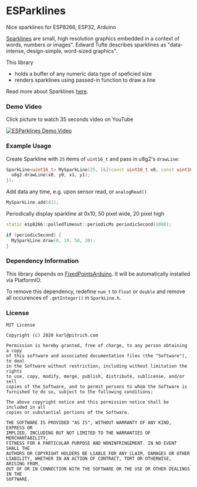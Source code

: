 # ESParklines
Nice sparklines for ESP8266, ESP32, Arduino

[Sparklines](https://en.wikipedia.org/wiki/Sparkline) are small, high resolution graphics embedded in a context of words, numbers or images". Edward Tufte describes sparklines as "data-intense, design-simple, word-sized graphics".

This library
- holds a buffer of any numeric data type of speficied size
- renders sparklines using passed-in function to draw a line

Read more about Sparklines [here](https://www.edwardtufte.com/bboard/q-and-a-fetch-msg?msg_id=0001OR). 

### Demo Video
Click picture to watch 35 seconds video on YouTube

[![ESParklines Demo Video](http://img.youtube.com/vi/Pvfijfrt5HI/0.jpg)](http://www.youtube.com/watch?v=Pvfijfrt5HI "ESParklines Demo Video")

### Example Usage
Create Sparkline with `25` items of `uint16_t` and pass in u8g2's `drawLine`:
```cpp
SparkLine<uint16_t> MySparkLine(25, [&](const uint16_t x0, const uint16_t y0, const uint16_t x1, const uint16_t y1) { 
  u8g2.drawLine(x0, y0, x1, y1);
});
```

Add data any time, e.g. upon sensor read, or `analogRead()`
```cpp
MySparkLine.add(42);
```

Periodically display sparkline at 0x10, 50 pixel wide, 20 pixel high

```cpp
static esp8266::polledTimeout::periodicMs periodicSecond(1000);

if (periodicSecond) {
  MySparkLine.draw(0, 10, 50, 20);
}
```

### Dependency Information
This library depends on [FixedPointsArduino](https://github.com/Pharap/FixedPointsArduino). It will be automatically installed via PlatformIO.

To remove this dependency, redefine `num_t` to `float` or `double` and remove all occurences of `.getInteger()` in `SparkLine.h`.

### License
```
MIT License

Copyright (c) 2020 karl@pitrich.com

Permission is hereby granted, free of charge, to any person obtaining a copy
of this software and associated documentation files (the "Software"), to deal
in the Software without restriction, including without limitation the rights
to use, copy, modify, merge, publish, distribute, sublicense, and/or sell
copies of the Software, and to permit persons to whom the Software is
furnished to do so, subject to the following conditions:

The above copyright notice and this permission notice shall be included in all
copies or substantial portions of the Software.

THE SOFTWARE IS PROVIDED "AS IS", WITHOUT WARRANTY OF ANY KIND, EXPRESS OR
IMPLIED, INCLUDING BUT NOT LIMITED TO THE WARRANTIES OF MERCHANTABILITY,
FITNESS FOR A PARTICULAR PURPOSE AND NONINFRINGEMENT. IN NO EVENT SHALL THE
AUTHORS OR COPYRIGHT HOLDERS BE LIABLE FOR ANY CLAIM, DAMAGES OR OTHER
LIABILITY, WHETHER IN AN ACTION OF CONTRACT, TORT OR OTHERWISE, ARISING FROM,
OUT OF OR IN CONNECTION WITH THE SOFTWARE OR THE USE OR OTHER DEALINGS IN THE
SOFTWARE.
```
